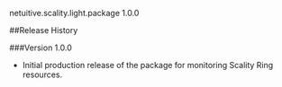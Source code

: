 netuitive.scality.light.package 1.0.0

##Release History

###Version 1.0.0

* Initial production release of the package for monitoring Scality Ring resources.